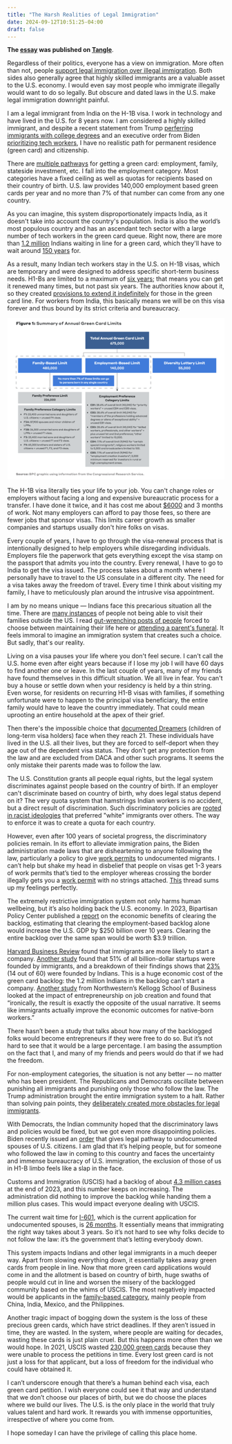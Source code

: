 ```yaml
---
title: "The Harsh Realities of Legal Immigration"
date: 2024-09-12T10:51:25-04:00
draft: false
---
```


**The [essay](https://www.readtangle.com/otherposts/the-harsh-realities-of-legal-immigration/) was published on [Tangle](https://www.readtangle.com/)**.

Regardless of their politics, everyone has a view on immigration. More often than not, people [support legal immigration over illegal immigration](https://news.gallup.com/poll/508520/americans-value-immigration-concerns.aspx). Both sides also generally agree that highly skilled immigrants are a valuable asset to the U.S. economy. I would even say most people who immigrate illegally would want to do so legally. But obscure and dated laws in the U.S. make legal immigration downright painful. 

I am a legal immigrant from India on the H-1B visa. I work in technology and have lived in the U.S. for 8 years now. I am considered a highly skilled immigrant, and despite a recent statement from Trump [perferring immigrants with college degrees](https://www.cnn.com/2024/06/20/politics/trump-green-cards-gradutate-college/index.html) and an executive order from Biden [prioritizing tech workers](https://www.whitehouse.gov/briefing-room/statements-releases/2023/10/30/fact-sheet-president-biden-issues-executive-order-on-safe-secure-and-trustworthy-artificial-intelligence/), I have no realistic path for permanent residence (green card) and citizenship.  

There are [multiple pathways](https://www.uscis.gov/green-card/green-card-eligibility-categories) for getting a green card: employment, family, stateside investment, etc. I fall into the employment category. Most categories have a fixed ceiling as well as quotas for recipients based on their country of birth. U.S. law provides 140,000 employment based green cards per year and no more than 7% of that number can come from any one country. 

As you can imagine, this system disproportionately impacts India, as it doesn't take into account the country's population. India is also the world’s most populous country and has an ascendant tech sector with a large number of tech workers in the green card queue. Right now, there are more than [1.2 million](https://www.forbes.com/sites/stuartanderson/2024/04/14/more-than-1-million-indians-waiting-for-high-skilled-immigrant-visas/) Indians waiting in line for a green card, which they'll have to wait around [150 years](https://www.cato.org/blog/150-year-wait-indian-immigrants-advanced-degrees) for. 

As a result, many Indian tech workers stay in the U.S. on H-1B visas, which are temporary and were designed to address specific short-term business needs. H1-Bs are limited to a maximum of [six years](https://www.boundless.com/blog/h-1b-visa-six-year-limit/); that means you can get it renewed many times, but not past six years. The authorities know about it, so they created [provisions to extend it indefinitely](https://www.visapro.com/resources/article/h1b-extension-beyond-6-years/) for those in the green card line. For workers  from India, this basically means we will be on this visa forever and thus bound by its strict criteria and bureaucracy.

![](bpc.png)


The H-1B visa literally ties your life to your job. You can't change roles or employers without facing a long and expensive bureaucratic process for a transfer. I have done it twice, and it has cost me about [$6000](https://internationaloffice.berkeley.edu/ucb_departments/h-1b/fees) and 3 months of work. Not many employers can afford to pay those fees, so there are fewer jobs that sponsor visas. This limits career growth as smaller companies and startups usually don't hire folks on visas. 

Every couple of years, I have to go through the visa-renewal process that is intentionally designed to help employers while disregarding individuals. Employers file the paperwork that gets everything except the visa stamp on the passport that admits you into the country. Every renewal, I have to go to India to get the visa issued. The process takes about a month where I personally have to travel to the US consulate in a different city. The need for a visa takes away the freedom of travel. Every time I think about visiting my family, I have to meticulously plan around the intrusive visa appointment.

I am by no means unique — Indians face this precarious situation all the time. There are [many instances](https://www.thebulwark.com/p/visiting-family-abroad-has-become-a-glitchy-government-nightmare-for-immigrants) of people not being able to visit their families outside the US. I read [gut-wrenching posts of people](https://twitter.com/sumzzzie/status/1490501001001910273) forced to choose between maintaining their life here or [attending a parent's funeral](https://twitter.com/PareenMhatre/status/1489983841821507585). It feels immoral to imagine an immigration system that creates such a choice. But sadly, that's our reality. 

Living on a visa pauses your life where you don't feel secure. I can't call the U.S. home even after eight years because if I lose my job I will have 60 days to find another one or leave. In the last couple of years, many of my friends have found themselves in this difficult situation. We all live in fear. You can't buy a house or settle down when your residency is held by a thin string. Even worse, for residents on recurring H1-B visas with families, if something unfortunate were to happen to the principal visa beneficiary, the entire family would have to leave the country immediately. That could mean uprooting an entire household at the apex of their grief.

Then there's the impossible choice that [documented Dreamers](https://www.americanimmigrationcouncil.org/research/documented-dreamers-overview) (children of long-term visa holders) face when they reach 21\. These individuals have lived in the U.S. all their lives, but they are forced to self-deport when they age out of the dependent visa status. They don't get any protection from the law and are excluded from DACA and other such programs. It seems the only mistake their parents made was to follow the law. 

The U.S. Constitution grants all people equal rights, but the legal system discriminates against people based on the country of birth. If an employer can't discriminate based on country of birth, why does legal status depend on it? The very quota system that hamstrings Indian workers is no accident, but a direct result of discrimination. Such discriminatory policies are [rooted in racist ideologies](https://www.cato.org/blog/lets-stop-discriminating-against-immigrants-populous-nations) that preferred "white" immigrants over others. The way to enforce it was to create a quota for each country.

However, even after 100 years of societal progress, the discriminatory policies remain. In its effort to alleviate immigration pains, the Biden administration made laws that are disheartening to anyone following the law, particularly a policy to give [work permits](https://www.nytimes.com/2024/04/15/us/migrants-work-permits-undocumented.html) to undocumented migrants. I can’t help but shake my head in disbelief that people on visas get 1-3 years of work permits that’s tied to the employer whereas crossing the border illegally gets you a [work permit](https://www.nytimes.com/2024/04/15/us/migrants-work-permits-undocumented.html) with no strings attached. [This](https://x.com/FrescoLeon/status/1802518063163527488) thread sums up my feelings perfectly.

The extremely restrictive immigration system not only harms human wellbeing, but it’s also holding back the U.S. economy. In 2023, Bipartisan Policy Center published a [report](https://bipartisanpolicy.org/download/?file=/wp-content/uploads/2023/11/WEB_BPC_Immigration-Green-Light-to-Growth_R01.pdf) on the economic benefits of clearing the backlog, estimating that clearing the employment-based backlog alone would increase the U.S. GDP by $250 billion over 10 years. Clearing the entire backlog over the same span would be worth $3.9 trillion. 

[Harvard Business Review](https://hbr.org/2021/08/research-why-immigrants-are-more-likely-to-become-entrepreneurs?trk=article-ssr-frontend-pulse_little-text-block) found that immigrants are more likely to start a company. [Another study](https://nfap.com/wp-content/uploads/2016/03/Immigrants-and-Billion-Dollar-Startups.NFAP-Policy-Brief.March-2016.pdf) found that 51% of all billion-dollar startups were founded by immigrants, and a breakdown of their findings shows that [23%](https://nfap.com/wp-content/uploads/2016/03/Immigrants-and-Billion-Dollar-Startups.NFAP-Policy-Brief.March-2016.pdf) (14 out of 60\) were founded by Indians. This is a huge economic cost of the green card backlog: the 1.2 million Indians in the backlog can’t start a company. [Another study](https://insight.kellogg.northwestern.edu/article/immigrants-to-the-u-s-create-more-jobs-than-they-take) from Northwestern’s Kellogg School of Business looked at the impact of entrepreneurship on job creation and found that “ironically, the result is exactly the opposite of the usual narrative. It seems like immigrants actually improve the economic outcomes for native-born workers.”

There hasn’t been a study that talks about how many of the backlogged folks would become entrepreneurs if they were free to do so. But it’s not hard to see that it would be a large percentage. I am basing the assumption on the fact that I, and many of my friends and peers would do that if we had the freedom.

For non-employment categories, the situation is not any better — no matter who has been president. The Republicans and Democrats oscillate between punishing all immigrants and punishing only those who follow the law. The Trump administration brought the entire immigration system to a halt. Rather than solving pain points, they [deliberately created more obstacles for legal immigrants](https://www.forbes.com/sites/stuartanderson/2024/01/17/bad-news-for-employers-immigrants-and-h-1b-visas-in-second-trump-term/?sh=750cfc9f3583). 

With Democrats, the Indian community hoped that the discriminatory laws and policies would be fixed, but we got even more disappointing policies. Biden recently issued an [order](https://www.bbc.com/news/articles/c4nnyr4j9w5o) that gives legal pathway to undocumented spouses of U.S. citizens. I am glad that it’s helping people, but for someone who followed the law in coming to this country and faces the uncertainty and immense bureaucracy of U.S. immigration, the exclusion of those of us in H1-B limbo feels like a slap in the face.

Customs and Immigration (USCIS) had a backlog of about [4.3 million cases](https://www.uscis.gov/EOY2023) at the end of 2023, and this number keeps on increasing. The administration did nothing to improve the backlog while handing them a million plus cases. This would impact everyone dealing with USCIS. 

The current wait time for [I-601](https://www.uscis.gov/i-601), which is the current application for undocumented spouses, is [26 months](https://x.com/FrescoLeon/status/1803034709720535152). It essentially means that immigrating the right way takes about 3 years. So it’s not hard to see why folks decide to not follow the law: it’s the government that’s letting everybody down.

This system impacts Indians and other legal immigrants in a much deeper way. Apart from slowing everything down, it essentially takes away green cards from people in line. Now that more green card applications would come in and the allotment is based on country of birth, huge swaths of people would cut in line and worsen the misery of the backlogged community based on the whims of USCIS. The most negatively impacted would be applicants in the [family-based category](https://www.uscis.gov/green-card/green-card-processes-and-procedures/visa-availability-priority-dates/when-to-file-your-adjustment-of-status-application-for-family-sponsored-or-employment-based-103), mainly people from China, India, Mexico, and the Philippines.

Another tragic impact of bogging down the system is the loss of these precious green cards, which have strict deadlines. If they aren’t issued in time, they are wasted. In the system, where people are waiting for decades, wasting these cards is just plain cruel. But this happens more often than we would hope. In 2021, USCIS wasted [230,000 green cards](https://www.boundless.com/blog/uscis-wastes-200k-green-cards-backlog-triples/) because they were unable to process the petitions in time. Every lost green card is not just a loss for that applicant, but a loss of freedom for the individual who could have obtained it. 

I can’t underscore enough that there’s a human behind each visa, each green card petition. I wish everyone could see it that way and understand that we don’t choose our places of birth, but we do choose the places where we build our lives. The U.S. is the only place in the world that truly values talent and hard work. It rewards you with immense opportunities, irrespective of where you come from. 

I hope someday I can have the privilege of calling this place home.
